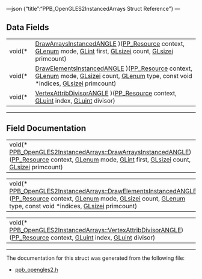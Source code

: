 —json {“title”:“PPB\_OpenGLES2InstancedArrays Struct Reference”} —

Data Fields
-----------

<table><tbody><tr class="odd"><td style="text-align: right;">void(* </td><td><a href="/docs/native-client/pepper_beta/c/struct_p_p_b___open_g_l_e_s2_instanced_arrays__1__0#af74c0f73abc3c097d0ec72f239a0c2b0" class="el">DrawArraysInstancedANGLE</a> )(<a href="/docs/native-client/pepper_beta/c/group___typedefs#gafdc3895ee80f4750d0d95ae1b677e9b7" class="el">PP_Resource</a> context, <a href="/docs/native-client/pepper_beta/c/ppb__opengles2_8h#a7efd7809e1632cdae75603fd1fee61c0" class="el">GLenum</a> mode, <a href="/docs/native-client/pepper_beta/c/ppb__opengles2_8h#a5ac0f3c4d7fafd42b284b5487a791017" class="el">GLint</a> first, <a href="/docs/native-client/pepper_beta/c/ppb__opengles2_8h#a9289d5b99dc1f27f01480360f2e18ae0" class="el">GLsizei</a> count, <a href="/docs/native-client/pepper_beta/c/ppb__opengles2_8h#a9289d5b99dc1f27f01480360f2e18ae0" class="el">GLsizei</a> primcount)</td></tr><tr class="even"><td style="text-align: right;">void(* </td><td><a href="/docs/native-client/pepper_beta/c/struct_p_p_b___open_g_l_e_s2_instanced_arrays__1__0#a929c1a6861e4167aefda1f0b4f503f61" class="el">DrawElementsInstancedANGLE</a> )(<a href="/docs/native-client/pepper_beta/c/group___typedefs#gafdc3895ee80f4750d0d95ae1b677e9b7" class="el">PP_Resource</a> context, <a href="/docs/native-client/pepper_beta/c/ppb__opengles2_8h#a7efd7809e1632cdae75603fd1fee61c0" class="el">GLenum</a> mode, <a href="/docs/native-client/pepper_beta/c/ppb__opengles2_8h#a9289d5b99dc1f27f01480360f2e18ae0" class="el">GLsizei</a> count, <a href="/docs/native-client/pepper_beta/c/ppb__opengles2_8h#a7efd7809e1632cdae75603fd1fee61c0" class="el">GLenum</a> type, const void *indices, <a href="/docs/native-client/pepper_beta/c/ppb__opengles2_8h#a9289d5b99dc1f27f01480360f2e18ae0" class="el">GLsizei</a> primcount)</td></tr><tr class="odd"><td style="text-align: right;">void(* </td><td><a href="/docs/native-client/pepper_beta/c/struct_p_p_b___open_g_l_e_s2_instanced_arrays__1__0#aa5dac4f0d129c9954646c20e238bb8e7" class="el">VertexAttribDivisorANGLE</a> )(<a href="/docs/native-client/pepper_beta/c/group___typedefs#gafdc3895ee80f4750d0d95ae1b677e9b7" class="el">PP_Resource</a> context, <a href="/docs/native-client/pepper_beta/c/ppb__opengles2_8h#aa311c7f0d6ec4f1a33f9235c3651b86b" class="el">GLuint</a> index, <a href="/docs/native-client/pepper_beta/c/ppb__opengles2_8h#aa311c7f0d6ec4f1a33f9235c3651b86b" class="el">GLuint</a> divisor)</td></tr></tbody></table>

------------------------------------------------------------------------

Field Documentation
-------------------

<span id="af74c0f73abc3c097d0ec72f239a0c2b0" class="anchor" style="margin: 0;"></span>

<table><tbody><tr class="odd"><td>void(* <a href="/docs/native-client/pepper_beta/c/struct_p_p_b___open_g_l_e_s2_instanced_arrays__1__0#af74c0f73abc3c097d0ec72f239a0c2b0" class="el">PPB_OpenGLES2InstancedArrays::DrawArraysInstancedANGLE</a>)(<a href="/docs/native-client/pepper_beta/c/group___typedefs#gafdc3895ee80f4750d0d95ae1b677e9b7" class="el">PP_Resource</a> context, <a href="/docs/native-client/pepper_beta/c/ppb__opengles2_8h#a7efd7809e1632cdae75603fd1fee61c0" class="el">GLenum</a> mode, <a href="/docs/native-client/pepper_beta/c/ppb__opengles2_8h#a5ac0f3c4d7fafd42b284b5487a791017" class="el">GLint</a> first, <a href="/docs/native-client/pepper_beta/c/ppb__opengles2_8h#a9289d5b99dc1f27f01480360f2e18ae0" class="el">GLsizei</a> count, <a href="/docs/native-client/pepper_beta/c/ppb__opengles2_8h#a9289d5b99dc1f27f01480360f2e18ae0" class="el">GLsizei</a> primcount)</td></tr></tbody></table>

<span id="a929c1a6861e4167aefda1f0b4f503f61" class="anchor" style="margin: 0;"></span>

<table><tbody><tr class="odd"><td>void(* <a href="/docs/native-client/pepper_beta/c/struct_p_p_b___open_g_l_e_s2_instanced_arrays__1__0#a929c1a6861e4167aefda1f0b4f503f61" class="el">PPB_OpenGLES2InstancedArrays::DrawElementsInstancedANGLE</a>)(<a href="/docs/native-client/pepper_beta/c/group___typedefs#gafdc3895ee80f4750d0d95ae1b677e9b7" class="el">PP_Resource</a> context, <a href="/docs/native-client/pepper_beta/c/ppb__opengles2_8h#a7efd7809e1632cdae75603fd1fee61c0" class="el">GLenum</a> mode, <a href="/docs/native-client/pepper_beta/c/ppb__opengles2_8h#a9289d5b99dc1f27f01480360f2e18ae0" class="el">GLsizei</a> count, <a href="/docs/native-client/pepper_beta/c/ppb__opengles2_8h#a7efd7809e1632cdae75603fd1fee61c0" class="el">GLenum</a> type, const void *indices, <a href="/docs/native-client/pepper_beta/c/ppb__opengles2_8h#a9289d5b99dc1f27f01480360f2e18ae0" class="el">GLsizei</a> primcount)</td></tr></tbody></table>

<span id="aa5dac4f0d129c9954646c20e238bb8e7" class="anchor" style="margin: 0;"></span>

<table><tbody><tr class="odd"><td>void(* <a href="/docs/native-client/pepper_beta/c/struct_p_p_b___open_g_l_e_s2_instanced_arrays__1__0#aa5dac4f0d129c9954646c20e238bb8e7" class="el">PPB_OpenGLES2InstancedArrays::VertexAttribDivisorANGLE</a>)(<a href="/docs/native-client/pepper_beta/c/group___typedefs#gafdc3895ee80f4750d0d95ae1b677e9b7" class="el">PP_Resource</a> context, <a href="/docs/native-client/pepper_beta/c/ppb__opengles2_8h#aa311c7f0d6ec4f1a33f9235c3651b86b" class="el">GLuint</a> index, <a href="/docs/native-client/pepper_beta/c/ppb__opengles2_8h#aa311c7f0d6ec4f1a33f9235c3651b86b" class="el">GLuint</a> divisor)</td></tr></tbody></table>

------------------------------------------------------------------------

The documentation for this struct was generated from the following file:

-   <a href="/docs/native-client/pepper_beta/c/ppb__opengles2_8h/" class="el">ppb_opengles2.h</a>
